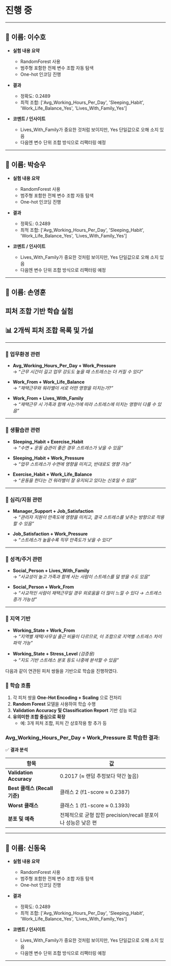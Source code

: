 # 진행 중

---

## 👤 이름: 이수호

- **실험 내용 요약**  
  - RandomForest 사용  
  - 범주형 포함한 전체 변수 조합 자동 탐색  
  - One-hot 인코딩 진행  

- **결과**  
  - 정확도: 0.2489  
  - 최적 조합: ['Avg_Working_Hours_Per_Day', 'Sleeping_Habit', 'Work_Life_Balance_Yes', 'Lives_With_Family_Yes']  

- **코멘트 / 인사이트**  
  - Lives_With_Family가 중요한 것처럼 보이지만, Yes 단일값으로 오해 소지 있음  
  - 다음엔 변수 단위 조합 방식으로 리팩터링 예정  

---

## 👤 이름: 박승우

- **실험 내용 요약**  
  - RandomForest 사용  
  - 범주형 포함한 전체 변수 조합 자동 탐색  
  - One-hot 인코딩 진행  

- **결과**  
  - 정확도: 0.2489  
  - 최적 조합: ['Avg_Working_Hours_Per_Day', 'Sleeping_Habit', 'Work_Life_Balance_Yes', 'Lives_With_Family_Yes']  

- **코멘트 / 인사이트**  
  - Lives_With_Family가 중요한 것처럼 보이지만, Yes 단일값으로 오해 소지 있음  
  - 다음엔 변수 단위 조합 방식으로 리팩터링 예정  

---

## 👤 이름: 손영훈

## 피처 조합 기반 학습 실험

## 📊 2개씩 피처 조합 목록 및 가설

---

### 📌 업무환경 관련

- **Avg_Working_Hours_Per_Day + Work_Pressure**  
  → *“근무 시간이 길고 업무 강도도 높을 때 스트레스는 더 커질 수 있다”*

- **Work_From + Work_Life_Balance**  
  → *“재택근무와 워라밸이 서로 어떤 영향을 미치는가?”*

- **Work_From + Lives_With_Family**  
  → *“재택근무 시 가족과 함께 사는가에 따라 스트레스에 미치는 영향이 다를 수 있음”*

---

### 📌 생활습관 관련

- **Sleeping_Habit + Exercise_Habit**  
  → *“수면 + 운동 습관이 좋은 경우 스트레스가 낮을 수 있음”*

- **Sleeping_Habit + Work_Pressure**  
  → *“업무 스트레스가 수면에 영향을 미치고, 반대로도 영향 가능”*

- **Exercise_Habit + Work_Life_Balance**  
  → *“운동을 한다는 건 워라밸이 잘 유지되고 있다는 신호일 수 있음”*

---

### 📌 심리/지원 관련

- **Manager_Support + Job_Satisfaction**  
  → *“관리자 지원이 만족도에 영향을 미치고, 결국 스트레스를 낮추는 방향으로 작용할 수 있음”*

- **Job_Satisfaction + Work_Pressure**  
  → *“스트레스가 높을수록 직무 만족도가 낮을 수 있다”*

---

### 📌 성격/주거 관련

- **Social_Person + Lives_With_Family**  
  → *“사교성이 높고 가족과 함께 사는 사람이 스트레스를 덜 받을 수도 있음”*

- **Social_Person + Work_From**  
  → *“사교적인 사람이 재택근무일 경우 외로움을 더 많이 느낄 수 있다 → 스트레스 증가 가능성”*

---

### 📌 지역 기반

- **Working_State + Work_From**  
  → *“지역별 재택/사무실 출근 비율이 다르므로, 이 조합으로 지역별 스트레스 차이 파악 가능”*

- **Working_State + Stress_Level** *(검증용)*  
  → *“지도 기반 스트레스 분포 등도 나중에 분석할 수 있음”*


다음과 같이 연관된 피처 쌍들을 기반으로 학습을 진행하였다.

### 🔁 학습 흐름

1. 각 피처 쌍을 **One-Hot Encoding + Scaling** 으로 전처리  
2. **Random Forest** 모델을 사용하여 학습 수행  
3. **Validation Accuracy 및 Classification Report** 기반 성능 비교  
4. **유의미한 조합 중심으로 확장**  
   - 예: 3개 피처 조합, 피처 간 상호작용 항 추가 등

### Avg_Working_Hours_Per_Day + Work_Pressure 로 학습한 결과:

✅ **결과 분석**

| 항목                       | 값                                                             |
|--------------------------|----------------------------------------------------------------|
| **Validation Accuracy**  | 0.2017 (≈ 랜덤 추정보다 약간 높음)                              |
| **Best 클래스 (Recall 기준)** | 클래스 2 (f1-score ≈ 0.2387)                                   |
| **Worst 클래스**            | 클래스 1 (f1-score ≈ 0.1393)                                   |
| **분포 및 예측**              | 전체적으로 균형 잡힌 precision/recall 분포이나 성능은 낮은 편 |


---

## 👤 이름: 신동욱

- **실험 내용 요약**  
  - RandomForest 사용  
  - 범주형 포함한 전체 변수 조합 자동 탐색  
  - One-hot 인코딩 진행  

- **결과**  
  - 정확도: 0.2489  
  - 최적 조합: ['Avg_Working_Hours_Per_Day', 'Sleeping_Habit', 'Work_Life_Balance_Yes', 'Lives_With_Family_Yes']  

- **코멘트 / 인사이트**  
  - Lives_With_Family가 중요한 것처럼 보이지만, Yes 단일값으로 오해 소지 있음  
  - 다음엔 변수 단위 조합 방식으로 리팩터링 예정  

---
